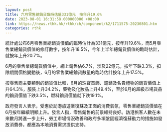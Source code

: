 ```yaml
---
layout: post
title: 六月零售總銷貨臨時估值331億元　按年升19.6%
date: 2023-08-01 16:31:58.000000000 +08:00
link: https://news.rthk.hk/rthk/ch/component/k2/1711575-20230801.htm
categories: rthk
---
```


統計處公布6月零售業總銷貨價值的臨時估計為331億元，按年升19.6%，而5月零售業總銷貨價值的修訂數字，按年升18.5%，今年上半年總銷貨價值的臨時估計，就按年上升20.7%。

6月的零售業總銷貨價值中，網上銷售佔6.7%，涉及22億元，按年下跌3.3%，扣除期間價格變動後，6月的零售業總銷貨數量的臨時估計按年上升17.5%。

按零售商主要類別的銷貨值比較，6月的珠寶首飾、鐘錶及名貴禮物的銷貨價值上升64.3%，服裝上升34.2%，藥物及化妝品上升49.4%，至於6月的超級市場貨品的銷貨價值下跌3.5%，燃料銷貨價值就下跌19.1%。

政府發言人表示，受惠於訪港旅遊業復蘇及正面的消費氣氛，零售業總銷貨價值在6月按年繼續明顯上升。發言人指，零售銷售的前景維持良好。訪港旅客人數在未來數月將進一步上升，勞工市場情況改善和政府多項鞏固經濟復蘇動力的措施如發放消費券，都應為本地消費需求提供支持。
